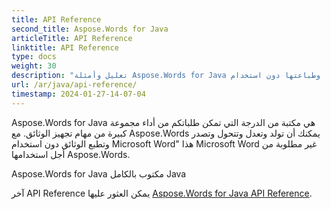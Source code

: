 ```yaml
---
title: API Reference
second_title: Aspose.Words for Java
articleTitle: API Reference
linktitle: API Reference
type: docs
weight: 30
description: "تعليل وأمثلة Aspose.Words for Java أصناف وأساليب إعداد الوثائق وتحويلها وتعديلها وإصدارها وطباعتها دون استخدام Microsoft Word."
url: /ar/java/api-reference/
timestamp: 2024-01-27-14-07-04
---
```


Aspose.Words for Java هي مكتبة من الدرجة التي تمكن طلباتكم من أداء مجموعة كبيرة من مهام تجهيز الوثائق. مع Aspose.Words يمكنك أن تولد وتعدل وتتحول وتصدر وتطبع الوثائق دون استخدام Microsoft Word" هذا Microsoft Word غير مطلوبة من أجل استخدامها Aspose.Words.

Aspose.Words for Java مكتوب بالكامل Java

آخر API Reference يمكن العثور عليها [Aspose.Words for Java API Reference](https://reference.aspose.com/words/java/).
